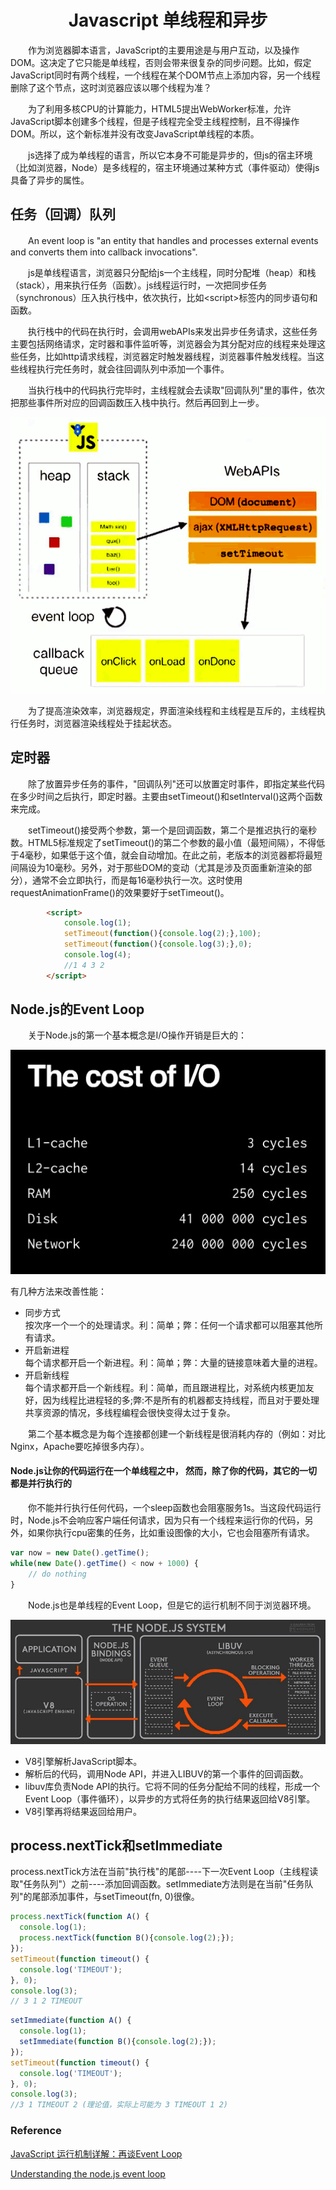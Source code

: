 <h1 align="center"> Javascript 单线程和异步</h1>

　　作为浏览器脚本语言，JavaScript的主要用途是与用户互动，以及操作DOM。这决定了它只能是单线程，否则会带来很复杂的同步问题。比如，假定JavaScript同时有两个线程，一个线程在某个DOM节点上添加内容，另一个线程删除了这个节点，这时浏览器应该以哪个线程为准？

　　为了利用多核CPU的计算能力，HTML5提出WebWorker标准，允许JavaScript脚本创建多个线程，但是子线程完全受主线程控制，且不得操作DOM。所以，这个新标准并没有改变JavaScript单线程的本质。

　　js选择了成为单线程的语言，所以它本身不可能是异步的，但js的宿主环境（比如浏览器，Node）是多线程的，宿主环境通过某种方式（事件驱动）使得js具备了异步的属性。

任务（回调）队列
-

　　An event loop is "an entity that handles and processes external events and converts them into callback invocations".

　　js是单线程语言，浏览器只分配给js一个主线程，同时分配堆（heap）和栈（stack），用来执行任务（函数）。js线程运行时，一次把同步任务（synchronous）压入执行栈中，依次执行，比如&lt;script&gt;标签内的同步语句和函数。

　　执行栈中的代码在执行时，会调用webAPIs来发出异步任务请求，这些任务主要包括网络请求，定时器和事件监听等，浏览器会为其分配对应的线程来处理这些任务，比如http请求线程，浏览器定时触发器线程，浏览器事件触发线程。当这些线程执行完任务时，就会往回调队列中添加一个事件。

　　当执行栈中的代码执行完毕时，主线程就会去读取"回调队列"里的事件，依次把那些事件所对应的回调函数压入栈中执行。然后再回到上一步。

<p align="center"><img src="/images/posts/2017-07-03/eventloop.png" /></p>

　　为了提高渲染效率，浏览器规定，界面渲染线程和主线程是互斥的，主线程执行任务时，浏览器渲染线程处于挂起状态。

定时器
-

　　除了放置异步任务的事件，"回调队列"还可以放置定时事件，即指定某些代码在多少时间之后执行，即定时器。主要由setTimeout()和setInterval()这两个函数来完成。

　　setTimeout()接受两个参数，第一个是回调函数，第二个是推迟执行的毫秒数。HTML5标准规定了setTimeout()的第二个参数的最小值（最短间隔），不得低于4毫秒，如果低于这个值，就会自动增加。在此之前，老版本的浏览器都将最短间隔设为10毫秒。另外，对于那些DOM的变动（尤其是涉及页面重新渲染的部分），通常不会立即执行，而是每16毫秒执行一次。这时使用requestAnimationFrame()的效果要好于setTimeout()。

```html
		<script>
			console.log(1);
			setTimeout(function(){console.log(2);},100);
			setTimeout(function(){console.log(3);},0);
			console.log(4);
			//1 4 3 2
		</script>
```

Node.js的Event Loop
-

　　关于Node.js的第一个基本概念是I/O操作开销是巨大的：

<p align="center"><img src="/images/posts/2017-07-03/iocost.jpg" /></p>

有几种方法来改善性能：

- 同步方式  
按次序一个一个的处理请求。利：简单；弊：任何一个请求都可以阻塞其他所有请求。
- 开启新进程  
每个请求都开启一个新进程。利：简单；弊：大量的链接意味着大量的进程。
- 开启新线程  
每个请求都开启一个新线程。利：简单，而且跟进程比，对系统内核更加友好，因为线程比进程轻的多;弊:不是所有的机器都支持线程，而且对于要处理共享资源的情况，多线程编程会很快变得太过于复杂。

　　第二个基本概念是为每个连接都创建一个新线程是很消耗内存的（例如：对比Nginx，Apache要吃掉很多内存）。


#### Node.js让你的代码运行在一个单线程之中， 然而，除了你的代码，其它的一切都是并行执行的

　　你不能并行执行任何代码，一个sleep函数也会阻塞服务1s。当这段代码运行时，Node.js不会响应客户端任何请求，因为只有一个线程来运行你的代码，另外，如果你执行cpu密集的任务，比如重设图像的大小，它也会阻塞所有请求。

```javascript
var now = new Date().getTime();
while(new Date().getTime() < now + 1000) {
    // do nothing
}
```

　　Node.js也是单线程的Event Loop，但是它的运行机制不同于浏览器环境。

<p align="center"><img src="/images/posts/2017-07-03/nodejseventlop.png" /></p>

- V8引擎解析JavaScript脚本。
- 解析后的代码，调用Node API，并进入LIBUV的第一个事件的回调函数。
- libuv库负责Node API的执行。它将不同的任务分配给不同的线程，形成一个Event Loop（事件循环），以异步的方式将任务的执行结果返回给V8引擎。
- V8引擎再将结果返回给用户。

process.nextTick和setImmediate
-

process.nextTick方法在当前"执行栈"的尾部----下一次Event Loop（主线程读取"任务队列"）之前----添加回调函数。setImmediate方法则是在当前"任务队列"的尾部添加事件，与setTimeout(fn, 0)很像。

```javascript
process.nextTick(function A() {
  console.log(1);
  process.nextTick(function B(){console.log(2);});
});
setTimeout(function timeout() {
  console.log('TIMEOUT');
}, 0);
console.log(3);
// 3 1 2 TIMEOUT
```

```javascript
setImmediate(function A() {
  console.log(1);
  setImmediate(function B(){console.log(2);});
});
setTimeout(function timeout() {
  console.log('TIMEOUT');
}, 0);
console.log(3);
//3 1 TIMEOUT 2 (理论值，实际上可能为 3 TIMEOUT 1 2)
```

### Reference

<a href="http://www.ruanyifeng.com/blog/2014/10/event-loop.html">JavaScript 运行机制详解：再谈Event Loop</a>

<a href="http://blog.mixu.net/2011/02/01/understanding-the-node-js-event-loop/">Understanding the node.js event loop</a>